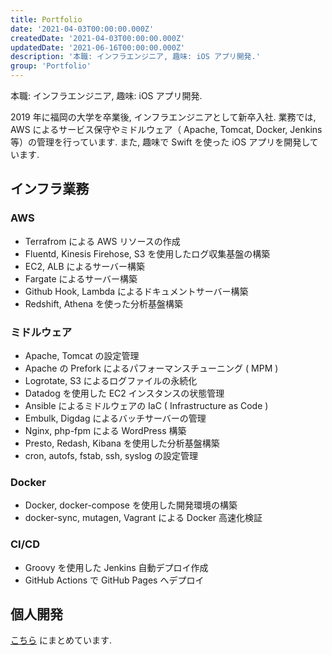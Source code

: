 ```yaml
---
title: Portfolio
date: '2021-04-03T00:00:00.000Z'
createdDate: '2021-04-03T00:00:00.000Z'
updatedDate: '2021-06-16T00:00:00.000Z'
description: '本職: インフラエンジニア, 趣味: iOS アプリ開発.'
group: 'Portfolio'
---
```


本職: インフラエンジニア, 趣味: iOS アプリ開発.

2019 年に福岡の大学を卒業後, インフラエンジニアとして新卒入社.
業務では, AWS によるサービス保守やミドルウェア（ Apache, Tomcat, Docker, Jenkins 等）の管理を行っています.
また, 趣味で Swift を使った iOS アプリを開発しています.

## インフラ業務

### AWS

- Terrafrom による AWS リソースの作成
- Fluentd, Kinesis Firehose, S3 を使用したログ収集基盤の構築
- EC2, ALB によるサーバー構築
- Fargate によるサーバー構築
- Github Hook, Lambda によるドキュメントサーバー構築
- Redshift, Athena を使った分析基盤構築

### ミドルウェア

- Apache, Tomcat の設定管理
- Apache の Prefork によるパフォーマンスチューニング ( MPM )
- Logrotate, S3 によるログファイルの永続化
- Datadog を使用した EC2 インスタンスの状態管理
- Ansible によるミドルウェアの IaC ( Infrastructure as Code )
- Embulk, Digdag によるバッチサーバーの管理
- Nginx, php-fpm による WordPress 構築
- Presto, Redash, Kibana を使用した分析基盤構築
- cron, autofs, fstab, ssh, syslog の設定管理

### Docker

- Docker, docker-compose を使用した開発環境の構築
- docker-sync, mutagen, Vagrant による Docker 高速化検証

### CI/CD

- Groovy を使用した Jenkins 自動デプロイ作成
- GitHub Actions で GitHub Pages へデプロイ

## 個人開発

[こちら](/projects/) にまとめています.
